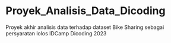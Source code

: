 # Proyek_Analisis_Data_Dicoding
Proyek akhir analisis data terhadap dataset Bike Sharing sebagai persyaratan lolos IDCamp Dicoding 2023
